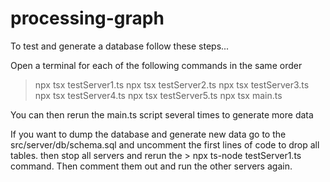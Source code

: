# processing-graph

To test and generate a database follow these steps...

Open a terminal for each of the following commands in the same order
> npx tsx testServer1.ts
> npx tsx testServer2.ts
> npx tsx testServer3.ts
> npx tsx testServer4.ts
> npx tsx testServer5.ts
> npx tsx main.ts

You can then rerun the main.ts script several times to generate more data

If you want to dump the database and generate new data go to the 
src/server/db/schema.sql and uncomment the first lines of code to drop all tables.
then stop all servers and rerun the > npx ts-node testServer1.ts command. 
Then comment them out and run the other servers again.